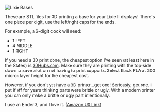 ![Lixie Bases](https://i.imgur.com/cPeoBHg.jpg)

These are STL files for 3D printing a base for your Lixie II displays! There's one piece per digit, use the left/right caps for the ends.

For example, a 6-digit clock will need:
- 1 LEFT
- 4 MIDDLE
- 1 RIGHT

If you need a 3D print done, the cheapest option I've seen (at least here in the States) is [3DHubs.com](http://www.3dhubs.com). Make sure they are printing with the top-side down to save a lot on not having to print supports. Select Black PLA at 300 micron layer height for the cheapest cost.

However, if you don't yet have a 3D printer...get one! Seriously, get one. I put if off for years thinking parts were brittle or ugly. With a modern printer you can only make a brittle or ugly part intentionally.

I use an Ender 3, and I love it. ([Amazon US Link](https://www.amazon.com/Comgrow-Creality-Ender-Aluminum-220x220x250mm/dp/B07BR3F9N6/ref=sr_1_4?keywords=ender+3&qid=1565688124&s=gateway&sr=8-4))

